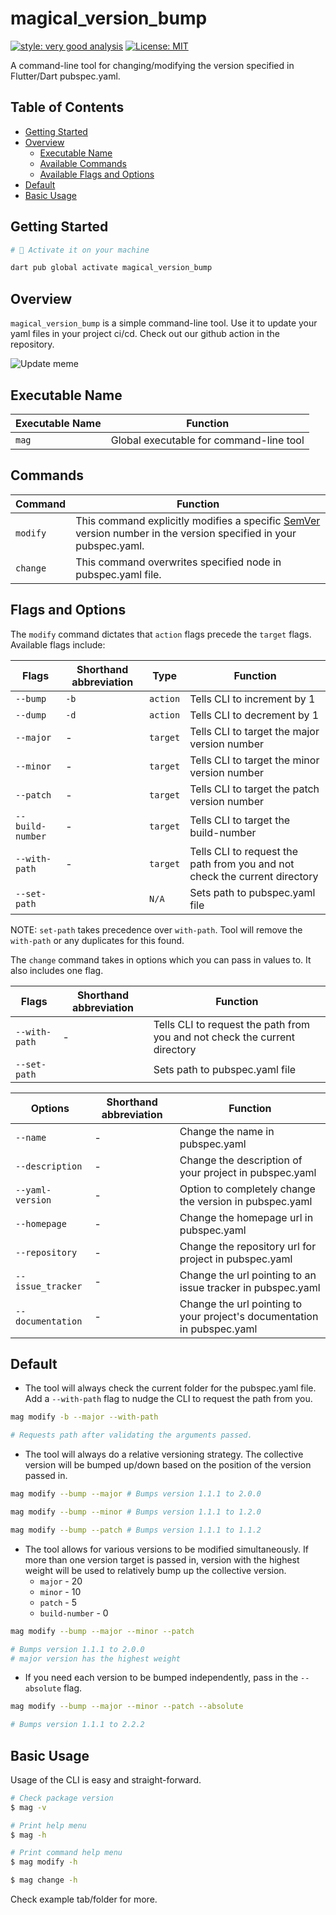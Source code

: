 # magical_version_bump

<!--![coverage][coverage_badge]-->
[![style: very good analysis][very_good_analysis_badge]][very_good_analysis_link]
[![License: MIT][license_badge]][license_link]

A command-line tool for changing/modifying the version specified in Flutter/Dart pubspec.yaml.

## Table of Contents
- [Getting Started](#getting-started)
- [Overview](#overview)
    - [Executable Name](#executable-name)
    - [Available Commands](#commands)
    - [Available Flags and Options](#flags-and-options)
- [Default](#default)
- [Basic Usage](#basic-usage)

## Getting Started

```sh
# 🎯 Activate it on your machine

dart pub global activate magical_version_bump
```

## Overview

`magical_version_bump` is a simple command-line tool. Use it to update your yaml files in your project ci/cd. Check out our github action in the repository.

![Update meme](https://storage.googleapis.com/magical_kenya_bucket/7lqtb5.jpg)

## Executable Name

| Executable Name | Function                    |
|-----------------|-----------------------------|
| `mag`           | Global executable for command-line tool|

## Commands 

| Command  | Function |
|----------|----------|
| `modify` | This command explicitly modifies a specific [SemVer](https://semver.org/) version number in the version specified in your pubspec.yaml.|
| `change` | This command overwrites specified node in pubspec.yaml file.|

## Flags and Options

The `modify` command dictates that `action` flags precede the `target` flags. Available flags include: 

| Flags            | Shorthand abbreviation | Type        | Function |
|------------------|------------------------|-------------|----------|
| `--bump`         | `-b`                   | `action`    | Tells CLI to increment by 1 |
| `--dump`         | `-d`                   | `action`    | Tells CLI to decrement by 1 |
| `--major`        | -                      | `target`    | Tells CLI to target the major version number |
| `--minor`        | -                      | `target`    | Tells CLI to target the minor version number |
| `--patch`        | -                      | `target`    | Tells CLI to target the patch version number |
| `--build-number` | -                      | `target`    | Tells CLI to target the build-number |
| `--with-path`    | -                      | `target`    | Tells CLI to request the path from you and not check the current directory |
| `--set-path`     |                        | `N/A`       | Sets path to pubspec.yaml file |

NOTE: `set-path` takes precedence over `with-path`. Tool will remove the `with-path` or any duplicates for this found.

The `change` command takes in options which you can pass in values to. It also includes one flag.

| Flags           | Shorthand abbreviation | Function |
|-----------------|------------------------|----------|
| `--with-path`   | -                      | Tells CLI to request the path from you and not check the current directory |
| `--set-path`    |                        | Sets path to pubspec.yaml file |

| Options           | Shorthand abbreviation | Function                        |
|-------------------|------------------------|---------------------------------|
| `--name`          | -                      | Change the name in pubspec.yaml |
| `--description`   | -                      | Change the description of your project in pubspec.yaml |
| `--yaml-version`  | -                      | Option to completely change the version in pubspec.yaml |
| `--homepage`      | -                      | Change the homepage url in pubspec.yaml |
| `--repository`    | -                      | Change the repository url for project in pubspec.yaml |
| `--issue_tracker` | -                      | Change the url pointing to an issue tracker in pubspec.yaml |
| `--documentation` | -                      | Change the url pointing to your project's documentation in pubspec.yaml |

## Default
* The tool will always check the current folder for the pubspec.yaml file. Add a `--with-path` flag to nudge the CLI to request the path from you.

```sh
mag modify -b --major --with-path

# Requests path after validating the arguments passed.

```

* The tool will always do a relative versioning strategy. The collective version will be bumped up/down based on the position of the version passed in.

```sh
mag modify --bump --major # Bumps version 1.1.1 to 2.0.0

mag modify --bump --minor # Bumps version 1.1.1 to 1.2.0

mag modify --bump --patch # Bumps version 1.1.1 to 1.1.2
```

* The tool allows for various versions to be modified simultaneously. If more than one version target is passed in, version with the highest weight will be used to relatively bump up the collective version.
    * `major` - 20
    * `minor` - 10
    * `patch` - 5
    * `build-number` - 0

```sh
mag modify --bump --major --minor --patch 

# Bumps version 1.1.1 to 2.0.0
# major version has the highest weight

```

* If you need each version to be bumped independently, pass in the `--absolute` flag. 

```sh
mag modify --bump --major --minor --patch --absolute

# Bumps version 1.1.1 to 2.2.2

```

## Basic Usage

Usage of the CLI is easy and straight-forward.

```sh
# Check package version
$ mag -v

# Print help menu
$ mag -h

# Print command help menu
$ mag modify -h

$ mag change -h

```

Check example tab/folder for more.

<!--[coverage_badge]: coverage_badge.svg-->
[license_badge]: https://img.shields.io/badge/license-MIT-blue.svg
[license_link]: https://opensource.org/licenses/MIT
[very_good_analysis_badge]: https://img.shields.io/badge/style-very_good_analysis-B22C89.svg
[very_good_analysis_link]: https://pub.dev/packages/very_good_analysis
[very_good_cli_link]: https://github.com/VeryGoodOpenSource/very_good_cli
